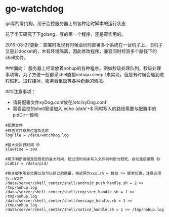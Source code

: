 # go-watchdog
go写的看门狗，用于监控服务器上的各种定时脚本的运行状态

花了半天研究了下golang，写的第一个程序，还是蛮实用的。

2015-03-27更新：部署时发现有时候会同时部署多个系统在一台机子上，旧机子又是非docket的，木有环境隔离，因此修改程序，兼容同时检测多个路径下的shell文件。

###面向：
服务器上经常放着nohup的各种程序，例如秒级处理队列，秒级处理事项等，为了方便一般都采shel直接nohup+sleep 1来实现，但是有时候会碰到进程假死，进程挂掉，服务器重启等各种奇葩的情况。

###注意事项：
- 请将配置文件xyDog.conf放在/etc/xyDog.conf
- 需要监控的shell里请加入    echo $(date '+%s') > /data/pid/$$   同时写入的路径需要与配置中的pidDir一致哈

````
#配置文件
#日志文件存放位置及名称
logFile = /data/watchDog.log

#最大未执行时间 秒
slowTime = 300

#用于判断进程是否假死的最大时间，超过该时间未写入文件则判断为假死，自动重启进程 秒
pidDir = /data/pid/

#相关脚本所处位置以及可以启动的数量，格式需为xxx.sh = 数目 >> 脚本位置，注意必须为.sh文件
/data/server/shell_center/shell/android_push_handle.sh = 2 >> /tmp/nohup.log
/data/server/shell_center/shell/register_handle.sh = 1 >> /tmp/nohup.log
/data/server/shell_center/shell/message_handle.sh = 1 >> /tmp/nohup.log
/data/server/shell_center/shell/notice_handle.sh = 1 >> /tmp/nohup.log
````
